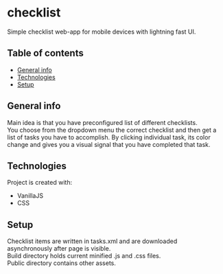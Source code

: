 # checklist  
Simple checklist web-app for mobile devices with lightning fast UI.  
  
## Table of contents  
* [General info](#general-info)  
* [Technologies](#technologies)  
* [Setup](#setup)  
  
## General info  
Main idea is that you have preconfigured list of different checklists.  
You choose from the dropdown menu the correct checklist and then get a list of tasks you have to accomplish.
By clicking individual task, its color change and gives you a visual signal that you have completed that task.
	
## Technologies  
Project is created with: 
* VanillaJS
* CSS
	
## Setup  
Checklist items are written in tasks.xml and are downloaded asynchronously after page is visible.  
Build directory holds current minified .js and .css files.  
Public directory contains other assets.  
